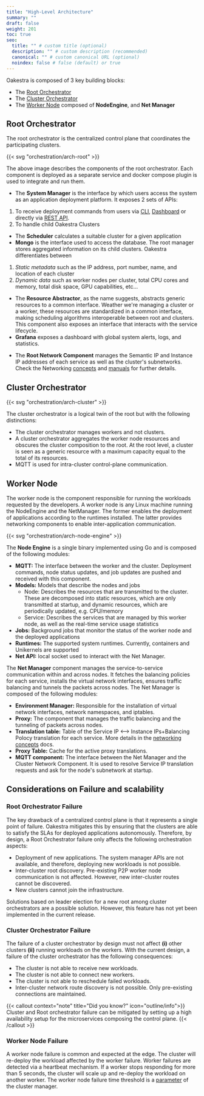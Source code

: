 ```yaml
---
title: "High-Level Architecture"
summary: ""
draft: false
weight: 201
toc: true
seo:
  title: "" # custom title (optional)
  description: "" # custom description (recommended)
  canonical: "" # custom canonical URL (optional)
  noindex: false # false (default) or true
---
```


Oakestra is composed of 3 key building blocks:
* The [Root Orchestrator](#root-orchestrator)
* The [Cluster Orchestrator](#cluster-orchestrator)
* The [Worker Node](#worker-node) composed of **NodeEngine**, and **Net Manager**

## Root Orchestrator

The root orchestrator is the centralized control plane that coordinates the participating clusters.

{{< svg "orchestration/arch-root" >}}

The above image describes the components of the root orchestrator. Each component is deployed as a separate service
and docker compose plugin is used to integrate and run them.

* The **System Manager** is the interface by which users access the system as an application deployment platform.
It exposes 2 sets of APIs:
 1. To receive deployment commands from users via [CLI](../../getting-started/deploy-app/with-the-cli/), [Dashboard](../../getting-started/deploy-app/with-the-dashboard/) or directly via [ REST API](../../getting-started/deploy-app/with-the-api/).
 2. To handle child Oakestra Clusters
* The **Scheduler** calculates a suitable cluster for a given application
* **Mongo** is the interface used to access the database. The root manager stores aggregated information on its
child clusters. Oakestra differentiates between
 1. *Static metadata* such as the IP address, port number, name, and location of each cluster
 2. *Dynamic data* such as worker nodes per cluster, total CPU cores and memory, total disk space, GPU capabilities, etc...
* The **Resource Abstractor**, as the name suggests, abstracts generic resources to a common interface. Weather we're managing a cluster or a worker, these resources are standardized in a common interface, making scheduling algorithms interoperable between root and clusters. This component also exposes an interface that interacts with the service lifecycle.
* **Grafana** exposes a dashboard with global system alerts, logs, and statistics.
<!--* TODO: Add link to hooks-->
* The **Root Network Component** manages the Semantic IP and Instance IP addresses of each service as well as the cluster's subnetworks. Check the Networking [concepts](../networking) and [manuals](../../manuals/networking-internals/semantic-addressing/) for further details. 


## Cluster Orchestrator

{{< svg "orchestration/arch-cluster" >}}

The cluster orchestrator is a logical twin of the root but with the following distinctions:
* The cluster orchestrator manages workers and not clusters. 
* A cluster orchestrator aggregates the worker node resources and obscures the cluster composition to the root. At the root level, a cluster is seen as a generic resource with a maximum capacity equal to the total of its resources.
* MQTT is used for intra-cluster control-plane communication. 

## Worker Node

The worker node is the component responsible for running the workloads requested by the developers. A worker node is any Linux machine running the NodeEngine and the NetManager. The former enables the
deployment of applications according to the runtimes installed. The latter provides networking
components to enable inter-application communication.

{{< svg "orchestration/arch-node-engine" >}}

The **Node Engine** is a single binary implemented using Go and is composed of the following modules:
* **MQTT:** The interface between the worker and the cluster. Deployment commands, node status
updates, and job updates are pushed and received with this component.
* **Models:** Models that describe the nodes and jobs  
    * Node: Describes the resources that are transmitted to the cluster. These are decomposed into static resources, which are only transmitted at startup, and dynamic resources, which are periodically updated, e.g. CPU/memory
    * Service: Describes the services that are managed by this worker node, as well as the real-time
 service usage statistics
* **Jobs:** Background jobs that monitor the status of the worker node and the deployed applications
* **Runtimes:** The supported system runtimes. Currently, containers and Unikernels are supported
* **Net API:** local socket used to interact with the Net Manager.

The **Net Manager** component manages the service-to-service communication within and across nodes. It fetches the balancing policies for each service, installs the virtual network interfaces, ensures traffic balancing and tunnels the packets across nodes. The Net Manager is composed of the following modules:

* **Environment Manager:** Responsible for the installation of virtual network interfaces, network namespaces, and iptables.
* **Proxy:** The component that manages the traffic balancing and the tunneling of packets across nodes.
* **Translation table:** Table of the Service IP <--> Instance IPs+Balancing Polocy translation for each service. More details in the [networking concepts](../networking) docs. <!-- add link -->
* **Proxy Table:** Cache for the active proxy translations.
* **MQTT component:** The interface between the Net Manager and the Cluster Network Component. It is used to resolve Service IP translation requests and ask for the node's subnetwork at startup.

## Considerations on Failure and scalability

### Root Orchestrator Failure
The key drawback of a centralized control plane is that it represents a single point of failure. Oakestra mitigates this by ensuring that the clusters are able to satisfy the SLAs for deployed applications autonomously. Therefore, by design, a Root Orchestrator failure only affects the following orchestration aspects:
- Deployment of new applications. The system manager APIs are not available, and therefore, deploying new workloads is not possible.
- Inter-cluster root discovery. Pre-existing P2P worker node communication is not affected. However, new inter-cluster routes cannot be discovered. 
- New clusters cannot join the infrastructure. 

Solutions based on leader election for a new root among cluster orchestrators are a possible solution. However, this feature has not yet been implemented in the current release.

### Cluster Orchestrator Failure
The failure of a cluster orchestrator by design must not affect **(i)** other clusters **(ii)** running workloads on the workers. With the current design, a failure of the cluster orchestrator has the following consequences: 
- The cluster is not able to receive new workloads.
- The cluster is not able to connect new workers.
- The cluster is not able to reschedule failed workloads. 
- Inter-cluster network route discovery is not possible. Only pre-existing connections are maintained.

{{< callout context="note" title="Did you know?" icon="outline/info">}}
Cluster and Root orchestrator failure can be mitigated by setting up a high availability setup for the microservices composing the control plane. 
{{< /callout >}}

### Worker Node Failure
A worker node failure is common and expected at the edge. The cluster will re-deploy the workload affected by the worker failure. Worker failures are detected via a heartbeat mechanism. If a worker stops responding for more than 5 seconds, the cluster will scale up and re-deploy the workload on another worker. The worker node failure time threshold is a [parameter](https://github.com/oakestra/oakestra/blob/c0f3250ebdf8fbff5d35c1662e59cb1f4a8e899a/cluster_orchestrator/cluster-manager/cluster_manager.py#L52) of the cluster manager.

